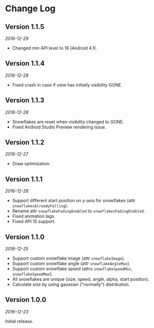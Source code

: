 Change Log
==========

## Version 1.1.5

_2016-12-29_

 * Changed min API level to 16 (Android 4.1).


## Version 1.1.4

_2016-12-28_

 * Fixed crash in case if view has initially visibility GONE.


## Version 1.1.3

_2016-12-28_

 * Snowflakes are reset when visibility changed to GONE.
 * Fixed Android Studio Preview rendering issue.


## Version 1.1.2

_2016-12-27_

 * Draw optimization.


## Version 1.1.1

_2016-12-26_

 * Support different start position on y-axis for snowflakes (attr `snowflakesAlreadyFalling`).
 * Rename attr `snowflakeFadingEnabled` to `snowflakesFadingEnabled`.
 * Fixed animation lags.
 * Fixed API 15 support.


## Version 1.1.0

_2016-12-25_

 * Support custom snowflake image (attr `snowflakeImage`).
 * Support custom snowflake angle (attr `snowflakeAngleMax`).
 * Support custom snowflake speed (attrs `snowflakeSpeedMin`, `snowflakeSpeedMax`).
 * All snowflakes are unique (size, speed, angle, alpha, start position).
 * Calculate size by using gaussian ("normally") distribution.


## Version 1.0.0

_2016-12-23_

Initial release.
